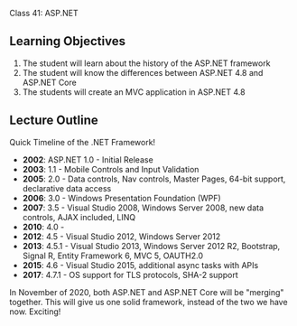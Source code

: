 Class 41: ASP.NET 

## Learning Objectives
1. The student will learn about the history of the ASP.NET framework
2. The student will know the differences between ASP.NET 4.8 and ASP.NET Core
3. The students will create an MVC application in ASP.NET 4.8

## Lecture Outline

Quick Timeline of the .NET Framework!

- **2002**: ASP.NET 1.0 - Initial Release
- **2003**: 1.1 - Mobile Controls and Input Validation
- **2005**: 2.0 - Data controls, Nav controls, Master Pages, 64-bit support, declarative data access
- **2006**: 3.0 - Windows Presentation Foundation (WPF)
- **2007**: 3.5 - Visual Studio 2008, Windows Server 2008, new data controls, AJAX included, LINQ
- **2010**: 4.0 - 
- **2012**: 4.5 - Visual Studio 2012, Windows Server 2012
- **2013**: 4.5.1 - Visual Studio 2013, Windows Server 2012 R2, Bootstrap, Signal R, Entity Framework 6, MVC 5, OAUTH2.0
- **2015**: 4.6 - Visual Studio 2015, additional async tasks with APIs
- **2017**: 4.7.1 - OS support for TLS protocols, SHA-2 support 


In November of 2020, both ASP.NET and ASP.NET Core will be "merging" together. This will
give us one solid framework, instead of the two we have now. Exciting!